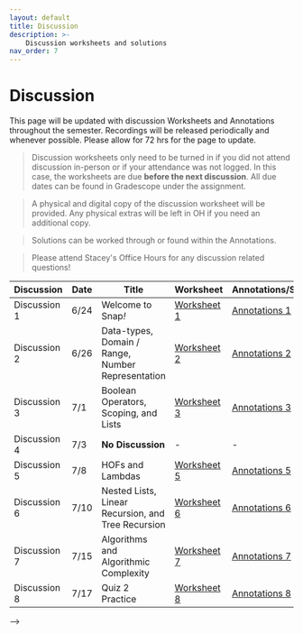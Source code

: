```yaml
---
layout: default
title: Discussion
description: >-
    Discussion worksheets and solutions
nav_order: 7
---
```


# Discussion

This page will be updated with discussion Worksheets and Annotations throughout the semester. Recordings will be released periodically and whenever possible. Please allow for 72 hrs for the page to update. 

> Discussion worksheets only need to be turned in if you did not attend discussion in-person or if your attendance was not logged. In this case, the worksheets are due **before the next discussion**. All due dates can be found in Gradescope under the assignment. 

> A physical and digital copy of the discussion worksheet will be provided. Any physical extras will be left in OH if you need an additional copy.

> Solutions can be worked through or found within the Annotations.

> Please attend Stacey's Office Hours for any discussion related questions!

<table>
  <thead>
    <tr>
      <th>Discussion</th>
      <th>Date</th>
      <th>Title</th>
      <th>Worksheet</th>
      <th>Annotations/Slides</th>
    </tr>
  </thead>
  <tbody>
    <tr>
      <td>Discussion 1</td>
      <td>6/24</td>
      <td>Welcome to Snap<em>!</em></td>
      <td><a href="https://drive.google.com/drive/folders/1mYfYNawnmTOK9t4kR1wzu_auZBq7AQwA?usp=sharing">Worksheet 1</a></td>
      <td><a href="https://drive.google.com/file/d/1QB5Y4fT-N63k7wbvjssfSFw7umhC2wzw/view?usp=sharing">Annotations 1</a></td>
    </tr>
    <tr>
      <td>Discussion 2</td>
      <td>6/26</td>
      <td>Data-types, Domain / Range, Number Representation</td>
      <td><a href="https://drive.google.com/drive/u/0/folders/1iQIyscHTTV3E3iibGPUcRgktiZFGHEuK">Worksheet 2</a></td>
      <td><a href="https://drive.google.com/file/d/1oaAIEH5NS-j__zF_a0PcB7cMP8SPpOTS/view?usp=sharing">Annotations 2</a></td>
    </tr>
    <tr>
      <td>Discussion 3</td>
      <td>7/1</td>
      <td>Boolean Operators, Scoping, and Lists</td>
      <td><a href="https://drive.google.com/drive/folders/1nmOZPQixUNUloeppGi8ou3WcHzXrIvkX?usp=sharing">Worksheet 3</a></td>
      <td><a href="https://docs.google.com/presentation/d/1Lc3OHnVIHYPVxLA7lAy9WUPw-h351bkKaYgnTNRFHTQ/edit?slide=id.p#slide=id.p">Annotations 3</a></td>
    </tr>
    <tr>
      <td>Discussion 4</td>
      <td>7/3</td>
      <td><strong>No Discussion</strong></td>
      <td>-</td>
      <td>-</td>
    </tr>
    <tr>
      <td>Discussion 5</td>
      <td>7/8</td>
      <td>HOFs and Lambdas</td>
      <td><a href="https://drive.google.com/drive/folders/1jiprEwfdMFeWViabYdD_syLAKUFQrq9U?usp=drive_link">Worksheet 5</a></td>
      <td><a href="https://docs.google.com/presentation/d/1DqoRuOskeyF3rXhc49HQsiY7QZCANot4S7iHBRxybsY/edit?usp=sharing">Annotations 5</a></td>
    </tr>
    <tr>
      <td>Discussion 6</td>
      <td>7/10</td>
      <td>Nested Lists, Linear Recursion, and Tree Recursion</td>
      <td><a href="https://drive.google.com/drive/folders/1bkOGZfM5PxubMFk7OvUkVdxKMfk9KDAT?usp=sharing">Worksheet 6</a></td>
      <td><a href="https://docs.google.com/presentation/d/1GL1UWCSr0J1BGtprgV80s82ePZ8zCD64klp0BbAeQww/edit?slide=id.p#slide=id.p">Annotations 6</a></td>
    </tr>
    <tr>
      <td>Discussion 7</td>
      <td>7/15</td>
      <td>Algorithms and Algorithmic Complexity</td>
      <td><a href="https://drive.google.com/drive/folders/1YN3lSNWiAntR-9vHF_fS8o4abB6SH8Je?usp=drive_link">Worksheet 7</a></td>
      <td><a href="https://docs.google.com/presentation/d/172HNcSOWLGpsbmtbJw0x5ZlIoC-tRFbzKyPreWtiLwI/edit?slide=id.p#slide=id.p">Annotations 7</a></td>
    </tr>
    <tr>
      <td>Discussion 8</td>
      <td>7/17</td>
      <td>Quiz 2 Practice</td>
      <td><a href="https://drive.google.com/drive/folders/1Lb1fur7l5GKoire4FDkThgNRz-PDT8cu?usp=sharing">Worksheet 8</a></td>
      <td><a href="https://drive.google.com/drive/folders/1Lb1fur7l5GKoire4FDkThgNRz-PDT8cu">Annotations 8</a></td>
    </tr>
  </tbody>
</table>


-->
